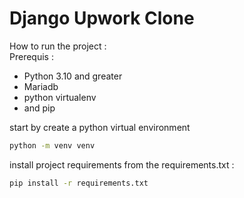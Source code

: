 # Django Upwork Clone

How to run the project :  
Prerequis :
- Python 3.10 and greater
- Mariadb
- python virtualenv
- and pip

start by create a python virtual environment  
```bash
python -m venv venv 
```
install project requirements from the requirements.txt :
```bash
pip install -r requirements.txt
```